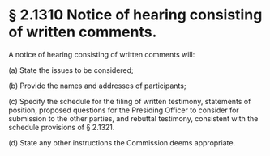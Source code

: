 # § 2.1310   Notice of hearing consisting of written comments.

A notice of hearing consisting of written comments will:


(a) State the issues to be considered;


(b) Provide the names and addresses of participants;


(c) Specify the schedule for the filing of written testimony, statements of position, proposed questions for the Presiding Officer to consider for submission to the other parties, and rebuttal testimony, consistent with the schedule provisions of § 2.1321.


(d) State any other instructions the Commission deems appropriate.




